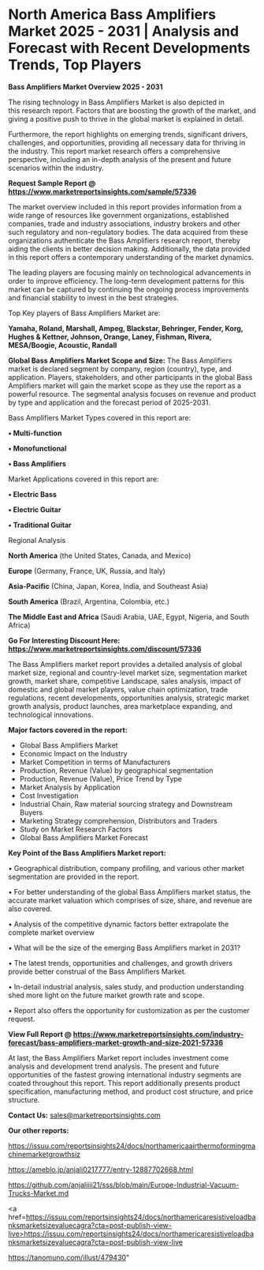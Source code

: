 # North America Bass Amplifiers Market 2025 - 2031 | Analysis and Forecast with Recent Developments Trends, Top Players

<Strong> Bass Amplifiers Market Overview 2025 - 2031</strong>

The rising technology in Bass Amplifiers Market is also depicted in this research report. Factors that are boosting the growth of the market, and giving a positive push to thrive in the global market is explained in detail.

Furthermore, the report highlights on emerging trends, significant drivers, challenges, and opportunities, providing all necessary data for thriving in the industry. This report market research offers a comprehensive perspective, including an in-depth analysis of the present and future scenarios within the industry.

<strong>Request Sample Report @ <a href=https://www.marketreportsinsights.com/sample/57336>https://www.marketreportsinsights.com/sample/57336</a></strong>

The market overview included in this report provides information from a wide range of resources like government organizations, established companies, trade and industry associations, industry brokers and other such regulatory and non-regulatory bodies. The data acquired from these organizations authenticate the Bass Amplifiers research report, thereby aiding the clients in better decision making. Additionally, the data provided in this report offers a contemporary understanding of the market dynamics.

The leading players are focusing mainly on technological advancements in order to improve efficiency. The long-term development patterns for this market can be captured by continuing the ongoing process improvements and financial stability to invest in the best strategies.

Top Key players of Bass Amplifiers Market are:

<strong>Yamaha, Roland, Marshall, Ampeg, Blackstar, Behringer, Fender, Korg, Hughes & Kettner, Johnson, Orange, Laney, Fishman, Rivera, MESA/Boogie, Acoustic, Randall</strong>

<strong><b>Global Bass Amplifiers Market Scope and Size:</b></strong>
The Bass Amplifiers market is declared segment by company, region (country), type, and application. Players, stakeholders, and other participants in the global Bass Amplifiers market will gain the market scope as they use the report as a powerful resource. The segmental analysis focuses on revenue and product by type and application and the forecast period of 2025-2031.

Bass Amplifiers Market Types covered in this report are:

<strong>• Multi-function

• Monofunctional

• Bass Amplifiers</strong>

Market Applications covered in this report are:

<strong>• Electric Bass

• Electric Guitar

• Traditional Guitar</strong> 

Regional Analysis

<strong>North America</strong> (the United States, Canada, and Mexico)

<strong>Europe</strong> (Germany, France, UK, Russia, and Italy)

<strong>Asia-Pacific</strong> (China, Japan, Korea, India, and Southeast Asia)

<strong>South America</strong> (Brazil, Argentina, Colombia, etc.)

<strong>The Middle East and Africa</strong> (Saudi Arabia, UAE, Egypt, Nigeria, and South Africa)

<strong>Go For Interesting Discount Here: <a href=https://www.marketreportsinsights.com/discount/57336>https://www.marketreportsinsights.com/discount/57336</a></strong>

The Bass Amplifiers market report provides a detailed analysis of global market size, regional and country-level market size, segmentation market growth, market share, competitive Landscape, sales analysis, impact of domestic and global market players, value chain optimization, trade regulations, recent developments, opportunities analysis, strategic market growth analysis, product launches, area marketplace expanding, and technological innovations.

<strong><b>Major factors covered in the report:</b></strong>
<ul>
  <li>Global Bass Amplifiers Market </li>
  <li>Economic Impact on the Industry</li>
  <li>Market Competition in terms of Manufacturers</li>
  <li>Production, Revenue (Value) by geographical segmentation</li>
  <li>Production, Revenue (Value), Price Trend by Type</li>
  <li>Market Analysis by Application</li>
  <li>Cost Investigation</li>
  <li>Industrial Chain, Raw material sourcing strategy and Downstream Buyers</li>
  <li>Marketing Strategy comprehension, Distributors and Traders</li>
  <li>Study on Market Research Factors</li>
  <li>Global Bass Amplifiers Market Forecast</li>
</ul>

<strong><b>Key Point of the Bass Amplifiers Market report:</b></strong>

• Geographical distribution, company profiling, and various other market segmentation are provided in the report.

• For better understanding of the global Bass Amplifiers market status, the accurate market valuation which comprises of size, share, and revenue are also covered.

• Analysis of the competitive dynamic factors better extrapolate the complete market overview

• What will be the size of the emerging Bass Amplifiers market in 2031?

• The latest trends, opportunities and challenges, and growth drivers provide better construal of the Bass Amplifiers Market.

• In-detail industrial analysis, sales study, and production understanding shed more light on the future market growth rate and scope.

• Report also offers the opportunity for customization as per the customer request.

<strong><b>View Full Report @ <a href=https://www.marketreportsinsights.com/industry-forecast/bass-amplifiers-market-growth-and-size-2021-57336>https://www.marketreportsinsights.com/industry-forecast/bass-amplifiers-market-growth-and-size-2021-57336</a></b></strong>


At last, the Bass Amplifiers Market report includes investment come analysis and development trend analysis. The present and future opportunities of the fastest growing international industry segments are coated throughout this report. This report additionally presents product specification, manufacturing method, and product cost structure, and price structure.

<strong>Contact Us:</strong>
sales@marketreportsinsights.com

<strong>Our other reports:</strong>

<a href=https://issuu.com/reportsinsights24/docs/northamericaairthermoformingmachinemarketgrowthsiz>https://issuu.com/reportsinsights24/docs/northamericaairthermoformingmachinemarketgrowthsiz</a>

<a href=https://ameblo.jp/anjali0217777/entry-12887702668.html>https://ameblo.jp/anjali0217777/entry-12887702668.html</a>

<a href=https://github.com/anjaliiii21/sss/blob/main/Europe-Industrial-Vacuum-Trucks-Market.md>https://github.com/anjaliiii21/sss/blob/main/Europe-Industrial-Vacuum-Trucks-Market.md</a>

<a href=https://issuu.com/reportsinsights24/docs/northamericaresistiveloadbanksmarketsizevaluecagra?cta=post-publish-view-live>https://issuu.com/reportsinsights24/docs/northamericaresistiveloadbanksmarketsizevaluecagra?cta=post-publish-view-live</a>

<a href=https://tanomuno.com/illust/479430>https://tanomuno.com/illust/479430</a>"
